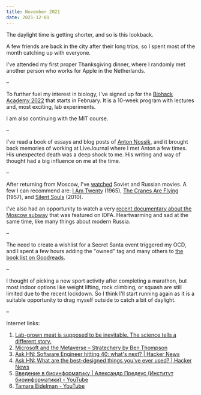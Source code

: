 ```yaml
---
title: November 2021
date: 2021-12-01
---
```


The daylight time is getting shorter, and so is this lookback.

A few friends are back in the city after their long trips, so I spent most of the month catching up with everyone.

I've attended my first proper Thanksgiving dinner, where I randomly met another person who works for Apple in the Netherlands.

–

To further fuel my interest in biology, I've signed up for the [Biohack Academy 2022](https://waag.org/en/event/biohack-academy-2022) that starts in February. It is a 10-week program with lectures and, most exciting, lab experiments.

I am also continuing with the MIT course.

–

I've read a book of essays and blog posts of [Anton Nossik](https://en.wikipedia.org/wiki/Anton_Nossik), and it brought back memories of working at LiveJournal where I met Anton a few times. His unexpected death was a deep shock to me. His writing and way of thought had a big influence on me at the time.

–

After returning from Moscow, I've [watched](https://letterboxd.com/evilagentcooper/films/diary/for/2021/11/) Soviet and Russian movies. A few I can recommend are: [I Am Twenty](https://en.wikipedia.org/wiki/I_Am_Twenty) (1965), [The Cranes Are Flying](https://en.wikipedia.org/wiki/The_Cranes_Are_Flying) (1957), and [Silent Souls](https://en.wikipedia.org/wiki/Silent_Souls) (2010).

I've also had an opportunity to watch a very [recent documentary about the Moscow subway](https://www.idfa.nl/en/film/eb9b9991-16b9-43a8-8def-7231a4dba9b4/where-are-we-headed) that was featured on IDFA. Heartwarming and sad at the same time, like many things about modern Russia.

–

The need to create a wishlist for a Secret Santa event triggered my OCD, and I spent a few hours adding the "owned" tag and many others to [the book list on Goodreads](https://www.goodreads.com/review/list/4207679-artem?shelf=owned).

–

I thought of picking a new sport activity after completing a marathon, but most indoor options like weight lifting, rock climbing, or squash are still limited due to the recent lockdown. So I think I'll start running again as it is a suitable opportunity to drag myself outside to catch a bit of daylight.

–

Internet links:

1. [Lab-grown meat is supposed to be inevitable. The science tells a different story.](https://thecounter.org/lab-grown-cultivated-meat-cost-at-scale/)
2. [Microsoft and the Metaverse – Stratechery by Ben Thompson](https://stratechery.com/2021/microsoft-and-the-metaverse/)
3. [Ask HN: Software Engineer hitting 40: what's next? | Hacker News](https://news.ycombinator.com/item?id=29360119)
4. [Ask HN: What are the best-designed things you've ever used? | Hacker News](https://news.ycombinator.com/item?id=29353980)
5. [Введение в биоинформатику | Александр Предеус (Институт биоинформатики) - YouTube](https://www.youtube.com/watch?v=gekNhNFLU8E)
6. [Tamara Eidelman - YouTube](https://www.youtube.com/c/TamaraEidelmanHistory/videos)
